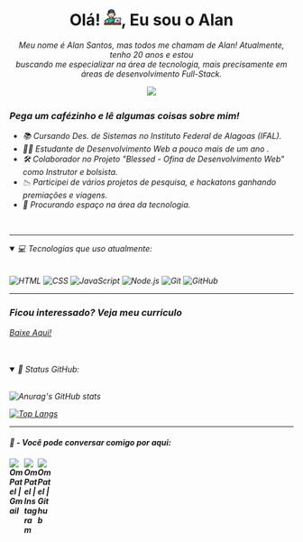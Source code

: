 <h1 align="center">Olá! <img src="img/carinha-pc.png" width="30px">, Eu sou o Alan </h1>


<p align="center">
  <em>
    Meu nome é Alan Santos, mas todos me chamam de Alan! Atualmente, tenho 20 anos e estou
    <br>
    buscando me especializar na área de tecnologia, mais precisamente em áreas de desenvolvimento Full-Stack.
  <br>
</p>

<p align="center">
  <img src="https://media.tenor.com/MVlE-EW4AuoAAAAi/ben10-cann.gif" width="100px">
</p>

<h3>Pega um cafézinho e lê algumas coisas sobre mim!</h3>

- 📚 Cursando Des. de Sistemas no Instituto Federal de Alagoas (IFAL).
- 👨‍💻 Estudante de Desenvolvimento Web a pouco mais de um ano .
- 🛠️ Colaborador no Projeto "Blessed - Ofina de Desenvolvimento Web" como Instrutor e bolsista.
- 📉 Participei de vários projetos de pesquisa, e hackatons ganhando premiações e viagens.
- 💸 Procurando espaço na área da tecnologia.
<br>

---

<details open="">
<summary>
  💻 Tecnologias que uso atualmente:
</summary>
<br>
 <br>
<div>
	<img width="40" src="https://user-images.githubusercontent.com/25181517/192158954-f88b5814-d510-4564-b285-dff7d6400dad.png" alt="HTML" title="HTML"/>
	<img width="40" src="https://user-images.githubusercontent.com/25181517/183898674-75a4a1b1-f960-4ea9-abcb-637170a00a75.png" alt="CSS" title="CSS"/>
	<img width="40" src="https://user-images.githubusercontent.com/25181517/117447155-6a868a00-af3d-11eb-9cfe-245df15c9f3f.png" alt="JavaScript" title="JavaScript"/>
	<img width="40" src="https://user-images.githubusercontent.com/25181517/183568594-85e280a7-0d7e-4d1a-9028-c8c2209e073c.png" alt="Node.js" title="Node.js"/>
	<img width="40" src="https://user-images.githubusercontent.com/25181517/192108372-f71d70ac-7ae6-4c0d-8395-51d8870c2ef0.png" alt="Git" title="Git"/>
	<img width="40" src="https://user-images.githubusercontent.com/25181517/192108374-8da61ba1-99ec-41d7-80b8-fb2f7c0a4948.png" alt="GitHub" title="GitHub"/>

</div>

---

<h3>Ficou interessado? Veja meu curriculo</h3>
<a href="https://drive.google.com/uc?export=download&id=14lm5nJvpUezEFCo9PQNAXVbqBqvDY-wQ">
  <p>Baixe Aqui!</p>
</a>

<br>
 <br>
</details>

<details open="">
  <summary>📔 Status GitHub:</summary>
  <br>
  <p>
    <img src="https://github-readme-stats.vercel.app/api?username=Alanz0ka&theme=dracula&show_icons=true" alt="Anurag's GitHub stats">
  </p>

  [![Top Langs](https://github-readme-stats.vercel.app/api/top-langs/?username=Alanz0ka&theme=dracula)](https://github.com/Alanz0ka/github-readme-stats)
</details>

---

<h4>📝 - Você pode conversar comigo por aqui:<h4>


<a href="mailto:josealan.santos14@gmail.com">
  <img align="left" alt="Om Patel | Gmail" width="26px" src="https://www.vectorlogo.zone/logos/gmail/gmail-icon.svg" />
</a>
<a href="https://www.instagram.com/lanzoka.dev/">
  <img align="left" alt="Om Patel | Instagram" width="24px" src="https://www.vectorlogo.zone/logos/instagram/instagram-icon.svg" />
</a>
<a href="https://github.com/Alanz0ka">
  <img align="left" alt="Om Patel | Github" width="26px" src="https://www.vectorlogo.zone/logos/github/github-tile.svg" />
</a>
<br>
  
